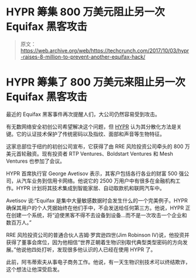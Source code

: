 # HYPR 筹集 800 万美元阻止另一次 Equifax 黑客攻击 

> 原文：<https://web.archive.org/web/https://techcrunch.com/2017/10/03/hypr-raises-8-million-to-prevent-another-equifax-hack/>

# HYPR 筹集了 800 万美元来阻止另一次 Equifax 黑客攻击

最近的 Equifax 黑客事件再次提醒人们，大公司仍然容易受到攻击。

有无数网络安全初创公司希望解决这个问题，但 [HYPR](https://web.archive.org/web/20221025223156/https://www.hypr.com/) 认为其分散化方法是关键。它的认证技术保护了传统密码以及指纹、面部和声音等生物特征。

这家总部位于纽约的初创公司宣布，它获得了由 RRE 风险投资公司牵头的 800 万美元首轮融资。现有投资者 RTP Ventures、Boldstart Ventures 和 Mesh Ventures 也参加了会议。

HYPR 首席执行官 George Avetisov 表示，其客户包括各行各业的财富 500 强公司，从汽车业务到信用卡网络。他说它的 2500 万用户中有很多在金融机构工作。HYPR 计划将其技术集成到智能家居、自动取款机和联网汽车中。

Avetisov 说:“Equifax 是集中大量敏感数据时会发生什么的一个完美例子。HYPR 确保其用户的个人凭据始终在他们手中，不会发送给任何第三方。他说，HYPR 正在创建一个系统，将“迫使黑客不得不去设备到设备…而不是一次攻击一个企业和数百万人。”

RRE 风险投资公司的普通合伙人吉姆·罗宾逊四世(Jim Robinson IV)说，他投资并获得了董事会席位，因为他相信“世界正朝着生物识别取代典型类型密码的方向发展。”他说他四处打听，发现很多他认识的人已经在使用 HYPR 了。

此前，阿韦蒂索夫从事电子商务工作。他说，有一天生物识别技术可以终结欺诈，这个想法让他深受启发。